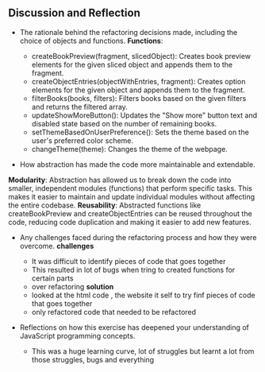 ## Discussion and Reflection

- The rationale behind the refactoring decisions made, including the choice of objects and functions.
**Functions**:
    - createBookPreview(fragment, slicedObject): Creates book preview elements for the given sliced object and appends them to the fragment.
    - createObjectEntries(objectWithEntries, fragment): Creates option elements for the given object and appends them to the fragment.
    - filterBooks(books, filters): Filters books based on the given filters and returns the filtered array.
    - updateShowMoreButton(): Updates the "Show more" button text and disabled state based on the number of remaining books.
    - setThemeBasedOnUserPreference(): Sets the theme based on the user's preferred color scheme.
    - changeTheme(theme): Changes the theme of the webpage.

- How abstraction has made the code more maintainable and extendable.

**Modularity**: Abstraction has allowed us to break down the code into smaller, independent modules (functions) that perform specific tasks. This makes it easier to maintain and update individual modules without affecting the entire codebase.
**Reusability**: Abstracted functions like createBookPreview and createObjectEntries can be reused throughout the code, reducing code duplication and making it easier to add new features.


- Any challenges faced during the refactoring process and how they were overcome.
**challenges**
    - It was difficult to identify pieces of code that goes together
    - This resulted in lot of bugs when tring to created functions for certain parts
    - over refactoring
**solution**
    - looked at the html code , the website it self to try finf pieces of code that goes together
    - only refactored code that needed to be refactored

- Reflections on how this exercise has deepened your understanding of JavaScript programming concepts.
    - This was a huge learning curve, lot of struggles but learnt a lot from those struggles, bugs and everything
